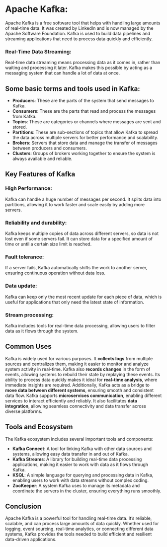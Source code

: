 # Apache Kafka: 
Apache Kafka is a free software tool that helps with handling large amounts of real-time data. It was created by LinkedIn and is now managed by the Apache Software Foundation. Kafka is used to build data pipelines and streaming applications that need to process data quickly and efficiently.

### Real-Time Data Streaming:
Real-time data streaming means processing data as it comes in, rather than waiting and processing it later. Kafka makes this possible by acting as a messaging system that can handle a lot of data at once.

## Some basic terms and tools used in Kafka:

- **Producers**: These are the parts of the system that send messages to Kafka.
- **Consumers**: These are the parts that read and process the messages from Kafka.
- **Topics**: These are categories or channels where messages are sent and stored.
- **Partitions**: These are sub-sections of topics that allow Kafka to spread the data across multiple servers for better performance and scalability.
- **Brokers**: Servers that store data and manage the transfer of messages between producers and consumers.
- **Clusters**: Groups of brokers working together to ensure the system is always available and reliable.

## Key Features of Kafka

### High Performance:
Kafka can handle a huge number of messages per second. It splits data into partitions, allowing it to work faster and scale easily by adding more servers.

### Reliability and durability: 
Kafka keeps multiple copies of data across different servers, so data is not lost even if some servers fail. It can store data for a specified amount of time or until a certain size limit is reached.

### Fault tolerance:
If a server fails, Kafka automatically shifts the work to another server, ensuring continuous operation without data loss.

### Data update:
Kafka can keep only the most recent update for each piece of data, which is useful for applications that only need the latest state of information.

### Stream processing:
Kafka includes tools for real-time data processing, allowing users to filter data as it flows through the system.

## Common Uses

Kafka is widely used for various purposes. It **collects logs** from multiple sources and centralizes them, making it easier to monitor and analyze system activity in real-time. Kafka also **records changes** in the form of events, allowing systems to rebuild their state by replaying these events. Its ability to process data quickly makes it ideal for **real-time analysis**, where immediate insights are required. Additionally, Kafka acts as a bridge to **move data between different systems**, ensuring smooth and consistent data flow. Kafka supports **microservices communication**, enabling different services to interact efficiently and reliably. It also facilitates **data integration**, allowing seamless connectivity and data transfer across diverse platforms. 



## Tools and Ecosystem

The Kafka ecosystem includes several important tools and components:

- **Kafka Connect**: A tool for linking Kafka with other data sources and systems, allowing easy data transfer in and out of Kafka.
- **Kafka Streams**: A library for building real-time data processing applications, making it easier to work with data as it flows through Kafka.
- **KSQL**: A simple language for querying and processing data in Kafka, enabling users to work with data streams without complex coding.
- **ZooKeeper**: A system Kafka uses to manage its metadata and coordinate the servers in the cluster, ensuring everything runs smoothly.


## Conclusion

Apache Kafka is a powerful tool for handling real-time data. It’s reliable, scalable, and can process large amounts of data quickly. Whether used for logging, event sourcing, real-time analytics, or connecting different data systems, Kafka provides the tools needed to build efficient and resilient data-driven applications.

